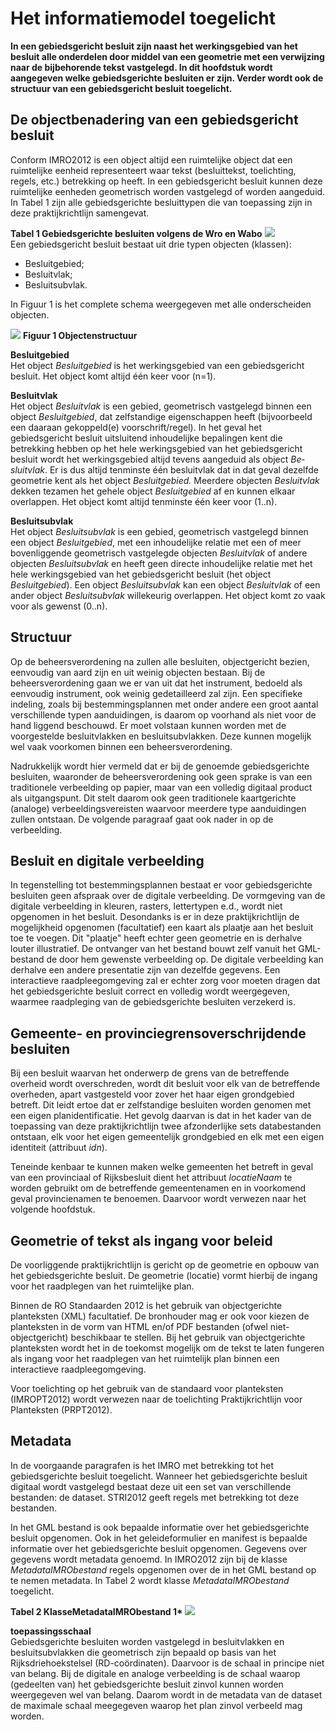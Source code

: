 # Het informatiemodel toegelicht

**In een gebiedsgericht besluit zijn naast het werkingsgebied van het besluit alle
onderdelen door middel van een geometrie met een verwijzing naar de bijbehorende
tekst vastgelegd. In dit hoofdstuk wordt aangegeven welke gebiedsgerichte
besluiten er zijn. Verder wordt ook de structuur van een gebiedsgericht besluit
toegelicht.**

## De objectbenadering van een gebiedsgericht besluit

Conform IMRO2012 is een object altijd een ruimtelijke object dat een ruimtelijke
eenheid representeert waar tekst (besluittekst, toelichting, regels, etc.)
betrekking op heeft. In een gebiedsgericht besluit kunnen deze ruimtelijke
eenheden geometrisch worden vastgelegd of worden aangeduid. In Tabel 1 zijn alle
gebiedsgerichte besluittypen die van toepassing zijn in deze praktijkrichtlijn
samengevat.

**Tabel 1 Gebiedsgerichte besluiten volgens de Wro en Wabo**
![](media/b503446c04bfaec1927eca3e4d9087d5.png)  
Een gebiedsgericht besluit bestaat uit drie typen objecten (klassen):  
-   Besluitgebied;
-   Besluitvlak;
-   Besluitsubvlak.

In Figuur 1 is het complete schema weergegeven met alle onderscheiden objecten.

![](media/99198463f25b2203e13d8c4c5a61f87b.jpg)
**Figuur 1 Objectenstructuur**

**Besluitgebied**  
Het object *Besluitgebied* is het werkingsgebied van een gebiedsgericht besluit.
Het object komt altijd één keer voor (n=1).

**Besluitvlak**  
Het object *Besluitvlak* is een gebied, geometrisch vastgelegd binnen een object
*Besluitgebied*, dat zelfstandige eigenschappen heeft (bijvoorbeeld een daaraan
gekoppeld(e) voorschrift/regel). In het geval het gebiedsgericht besluit
uitsluitend inhoudelijke bepalingen kent die betrekking hebben op het hele
werkingsgebied van het gebiedsgericht besluit wordt het werkingsgebied altijd
tevens aangeduid als object *Be­sluitvlak*. Er is dus altijd tenminste één
besluitvlak dat in dat geval dezelfde geometrie kent als het object
*Besluitgebied.* Meerdere objecten *Besluitvlak* dekken tezamen het gehele
object *Besluitgebied* af en kunnen elkaar overlappen. Het object komt altijd
tenminste één keer voor (1..n).

**Besluitsubvlak**  
Het object *Besluitsubvlak* is een gebied, geometrisch vast­gelegd binnen een
object *Besluitgebied*, met een inhoude­lijke relatie met een of meer
bovenliggende geometrisch vastgelegde objecten *Besluitvlak* of andere objecten
*Besluitsubvlak* en heeft geen directe in­houdelijke relatie met het hele
werkingsge­bied van het gebiedsgericht besluit (het object *Besluitgebied*). Een
object *Besluitsubvlak* kan een object *Besluitvlak* of een ander object
*Besluitsubvlak* willekeurig overlappen. Het object komt zo vaak voor als
gewenst (0..n).

## Structuur

Op de beheersverordening na zullen alle besluiten, objectgericht bezien,
eenvoudig van aard zijn en uit weinig objecten bestaan. Bij de
beheersverordening gaan we er van uit dat het instrument, bedoeld als eenvoudig
instrument, ook weinig gedetailleerd zal zijn. Een specifieke indeling, zoals
bij bestemmingsplannen met onder andere een groot aantal verschillende typen
aanduidingen, is daarom op voorhand als niet voor de hand liggend beschouwd. Er
moet volstaan kunnen worden met de voorgestelde besluitvlakken en
besluitsubvlakken. Deze kunnen mogelijk wel vaak voorkomen binnen een
beheersverordening.

Nadrukkelijk wordt hier vermeld dat er bij de genoemde gebiedsgerichte
besluiten, waaronder de beheersverordening ook geen sprake is van een
traditionele verbeelding op papier, maar van een volledig digitaal product als
uitgangspunt. Dit stelt daarom ook geen traditionele kaartgerichte (analoge)
verbeeldingsvereisten waarvoor meerdere type aanduidingen zullen ontstaan. De
volgende paragraaf gaat ook nader in op de verbeelding.

## Besluit en digitale verbeelding

In tegenstelling tot bestemmingsplannen bestaat er voor gebiedsgerichte
besluiten geen afspraak over de digitale verbeelding. De vormgeving van de
digitale verbeelding in kleuren, rasters, lettertypen e.d., wordt niet opgenomen
in het besluit. Desondanks is er in deze praktijkrichtlijn de mogelijkheid
opgenomen (facultatief) een kaart als plaatje aan het besluit toe te voegen. Dit
"plaatje" heeft echter geen geometrie en is derhalve louter illustratief. De
ontvanger van het bestand bouwt zelf vanuit het GML-bestand de door hem gewenste
verbeelding op. De digitale verbeelding kan der­halve een andere pre­sentatie
zijn van dezelfde gegevens. Een interactieve raadpleegomgeving zal er echter
zorg voor moeten dragen dat het gebiedsgerichte besluit correct en volledig
wordt weergegeven, waarmee raadpleging van de gebiedsgerichte besluiten
verzekerd is.

## Gemeente- en provinciegrensoverschrijdende besluiten

Bij een besluit waarvan het onderwerp de grens van de betreffende overheid wordt
overschreden, wordt dit besluit voor elk van de betreffende overheden, apart
vastgesteld voor zover het haar eigen grondgebied betreft. Dit leidt ertoe dat
er zelfstandige besluiten worden genomen met een eigen planidentificatie. Het
gevolg daarvan is dat in het kader van de toepassing van deze praktijkrichtlijn
twee afzonderlijke sets databestanden ontstaan, elk voor het eigen gemeentelijk
grondgebied en elk met een eigen identiteit (attribuut *idn*).

Teneinde kenbaar te kunnen maken welke gemeenten het betreft in geval van een
provinciaal of Rijksbesluit dient het attribuut *locatieNaam* te worden gebruikt
om de betreffende gemeentenamen en in voorkomend geval provincienamen te
benoemen. Daarvoor wordt verwezen naar het volgende hoofdstuk.

## Geometrie of tekst als ingang voor beleid

De voorliggende praktijkrichtlijn is gericht op de geometrie en opbouw van het
gebiedsgerichte besluit. De geometrie (locatie) vormt hierbij de ingang voor het
raadplegen van het ruimtelijke plan.

Binnen de RO Standaarden 2012 is het gebruik van objectgerichte planteksten
(XML) facultatief. De bronhouder mag er ook voor kiezen de planteksten in de
vorm van HTML en/of PDF bestanden (ofwel niet-objectgericht) beschikbaar te
stellen. Bij het gebruik van objectgerichte planteksten wordt het in de toekomst
mogelijk om de tekst te laten fungeren als ingang voor het raadplegen van het
ruimtelijk plan binnen een interactieve raadpleegomgeving.

Voor toelichting op het gebruik van de standaard voor planteksten (IMROPT2012)
wordt verwezen naar de toelichting Praktijkrichtlijn voor Planteksten
(PRPT2012).

## Metadata

In de voorgaande paragrafen is het IMRO met betrekking tot het gebiedsgerichte
besluit toegelicht. Wanneer het gebiedsgerichte besluit digitaal wordt
vastgelegd bestaat deze uit een set van verschillende bestanden: de dataset.
STRI2012 geeft regels met betrekking tot deze bestanden.

In het GML bestand is ook bepaalde informatie over het gebiedsgerichte besluit
opgenomen. Ook in het geleideformulier en manifest is bepaalde informatie over
het gebiedsgerichte besluit opgenomen. Gegevens over gegevens wordt metadata
genoemd. In IMRO2012 zijn bij de klasse *Metadata­IMRO­­­bestand* regels
opgenomen over de in het GML bestand op te nemen metadata. In Tabel 2 wordt
klasse *Metadata­IMRO­­­bestand* toegelicht.

**Tabel 2 KlasseMetadataIMRObestand 1\***
![](media/1a81bef29f2c642e10fc741840419e16.png)

**toepassingsschaal**  
Gebiedsgerichte besluiten worden vastgelegd in besluitvlakken en
besluitsubvlakken die geometrisch zijn bepaald op basis van het
Rijksdriehoekstelsel (RD-coördinaten). Daarvoor is de schaal in principe niet
van belang. Bij de digitale en analoge verbeelding is de schaal waarop
(gedeelten van) het gebiedsgerichte besluit zinvol kunnen worden weergegeven wel
van belang. Daarom wordt in de metadata van de dataset de maximale schaal
meegegeven waarop het plan zinvol ver­beeld mag worden.